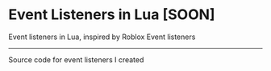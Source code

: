 # Event Listeners in Lua [SOON]
Event listeners in Lua, inspired by Roblox Event listeners
<hr>

Source code for event listeners I created
